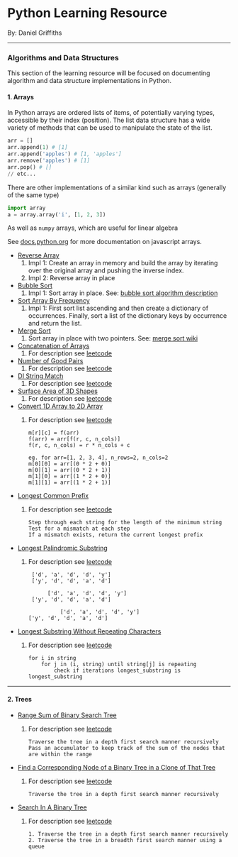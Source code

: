 # Python Learning Resource

By: Daniel Griffiths

---

### Algorithms and Data Structures

This section of the learning resource will be focused on documenting algorithm and data structure implementations in Python.

#### 1. Arrays

In Python arrays are ordered lists of items, of potentially varying types, accessible by their index (position). The list data structure has a wide variety of methods that can be used to manipulate the state of the list.

```python
arr = []
arr.append(1) # [1]
arr.append('apples') # [1, 'apples']
arr.remove('apples') # [1]
arr.pop() # []
// etc...
```
There are other implementations of a similar kind such as arrays (generally of the same type)
```python
import array
a = array.array('i', [1, 2, 3])
```
As well as `numpy` arrays, which are useful for linear algebra

See [docs.python.org](https://docs.python.org/3/tutorial/datastructures.html) for more documentation on javascript arrays.

-   [Reverse Array](algorithms/arrays/easy/reverse_array.py)
    1. Impl 1: Create an array in memory and build the array by iterating over the original array and pushing the inverse index.
    2. Impl 2: Reverse array in place
-   [Bubble Sort](algorithms/arrays/easy/bubble_sort.py)
    1. Impl 1: Sort array in place. See: [bubble sort algorithm description](https://www.geeksforgeeks.org/bubble-sort/)
-   [Sort Array By Frequency](algorithms/arrays/easy/sort_array_by_frequency.py)
    1. Impl 1: First sort list ascending and then create a dictionary of occurrences. Finally, sort a list of the dictionary keys by occurrence and return the list.
-   [Merge Sort](algorithms/arrays/medium/merge_sort.py)
    1. Sort array in place with two pointers. See: [merge sort wiki](https://en.wikipedia.org/wiki/Merge_sort)
-   [Concatenation of Arrays](algorithms/arrays/easy/concatenation_of_arrays.py)
    1. For description see [leetcode](https://leetcode.com/problems/concatenation-of-array/description/)
-   [Number of Good Pairs](algorithms/arrays/easy/concatenation_of_arrays.py)
    1. For description see [leetcode](https://leetcode.com/problems/number-of-good-pairs/description/)
-   [DI String Match](algorithms/arrays/easy/di_string_match.py)
    1. For description see [leetcode](https://leetcode.com/problems/di-string-match/description/)
-   [Surface Area of 3D Shapes](algorithms/arrays/easy/surface_area_of_3d_shapes.py)
    1. For description see [leetcode](https://leetcode.com/problems/surface-area-of-3d-shapes/description/)
-   [Convert 1D Array to 2D Array](algorithms/arrays/easy/convert_1d_arr_to_2d_arr.py)
    1. For description see [leetcode](https://leetcode.com/problems/convert-1d-array-into-2d-array/description/)

           m[r][c] = f(arr)
           f(arr) = arr[f(r, c, n_cols)]
           f(r, c, n_cols) = r * n_cols + c
    
           eg. for arr=[1, 2, 3, 4], n_rows=2, n_cols=2
           m[0][0] = arr[(0 * 2 + 0)]
           m[0][1] = arr[(0 * 2 + 1)]
           m[1][0] = arr[(1 * 2 + 0)]
           m[1][1] = arr[(1 * 2 + 1)]
-   [Longest Common Prefix](algorithms/arrays/easy/longest_common_prefix.py)
    1. For description see [leetcode](https://leetcode.com/problems/longest-common-prefix/description/)

           Step through each string for the length of the minimum string
           Test for a mismatch at each step
           If a mismatch exists, return the current longest prefix
-   [Longest Palindromic Substring](algorithms/arrays/medium/longest_palindromic_substring.py)
    1. For description see [leetcode](https://leetcode.com/problems/longest-palindromic-substring/description/)

            ['d', 'a', 'd', 'd', 'y']
            ['y', 'd', 'd', 'a', 'd']
    
                 ['d', 'a', 'd', 'd', 'y']
            ['y', 'd', 'd', 'a', 'd']
    
                     ['d', 'a', 'd', 'd', 'y']
           ['y', 'd', 'd', 'a', 'd']
-   [Longest Substring Without Repeating Characters](algorithms/arrays/medium/longest_substr_without_repeating_chars.py)
    1. For description see [leetcode](https://leetcode.com/problems/longest-substring-without-repeating-characters/description/)

           for i in string 
               for j in (i, string) until string[j] is repeating
                   check if iterations longest_substring is longest_substring

---

#### 2. Trees

-   [Range Sum of Binary Search Tree](algorithms/trees/easy/range_sum_of_bst.py)
    1. For description see [leetcode](https://leetcode.com/problems/range-sum-of-bst/description/)

           Traverse the tree in a depth first search manner recursively
           Pass an accumulator to keep track of the sum of the nodes that are within the range
-   [Find a Corresponding Node of a Binary Tree in a Clone of That Tree](algorithms/trees/easy/corresponding_node.py)
    1. For description see [leetcode](https://leetcode.com/problems/find-a-corresponding-node-of-a-binary-tree-in-a-clone-of-that-tree/description/)

           Traverse the tree in a depth first search manner recursively
-   [Search In A Binary Tree](algorithms/trees/easy/binary_tree_search.py)
    1. For description see [leetcode](https://leetcode.com/problems/search-in-a-binary-search-tree/description/)

           1. Traverse the tree in a depth first search manner recursively
           2. Traverse the tree in a breadth first search manner using a queue